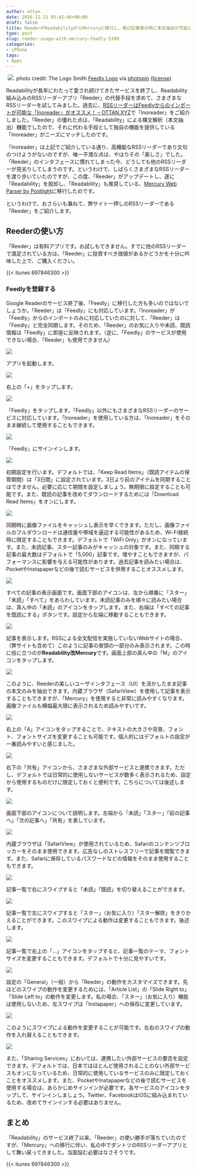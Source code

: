 ```yaml
---
author: ottan
date: 2016-12-21 05:42:46+00:00
draft: false
title: ReederがReadabilityからMercuryに移行し、再び記事表示時に本文抽出が可能に
type: post
slug: reeder-usage-with-mercury-feedly-5399
categories:
- iPhone
tags:
- Apps
---
```


 ![](/uploads/2016/12/161221-585a16739b9b2.jpg)
 photo credit: The Logo Smith [Feedly Logo](http://www.flickr.com/photos/49734147@N00/4853880084) via [photopin](http://photopin.com) [(license)](https://creativecommons.org/licenses/by-nc-nd/2.0/) 



Readabilityが長年にわたって愛され続けてきたサービスを終了し、Readability組み込みのRSSリーダーアプリ「Reeder」の代替手段を求めて、さまざまなRSSリーダーを試してみました。過去に、[RSSリーダーはFeedlyからのインポートが可能な「Inoreader」がオススメ！ – OTTAN.XYZ](/rss-reader-inoreader-readability-5213/)で「Inoreader」をご紹介しました。「Reeder」の優れた点は、「Readability」による構文解析（本文抽出）機能でしたので、それに代わる手段として独自の機能を提供している「Inoreader」がニーズにマッチしたのです。





「Inoreader」は上記でご紹介している通り、高機能なRSSリーダーであり文句のつけようがないのですが、唯一不満な点は、やはりその「美しさ」でした。「Reeder」のインタフェースに慣れてしまった今、どうしても他のRSSリーダーが見劣りしてしまうのです。というわけで、しばらくさまざまなRSSリーダーを渡り歩いていたのですが、この度、「Reeder」がアップデートし、遂に「Readability」を脱却し、「Readability」も推奨している、[Mercury Web Parser by Postlight](https://mercury.postlight.com/web-parser/)に移行したのです。





というわけで、おさらいも兼ねて、弊サイト一押しのRSSリーダーである「Reeder」をご紹介します。





## Reederの使い方





「Reeder」は有料アプリです。お試しもできません。すでに他のRSSリーダーで満足されている方は、「Reeder」に投資すべき価値があるかどうかを十分に吟味した上で、ご購入ください。



{{< itunes 697846300 >}}



### Feedlyを登録する





Google Readerのサービス終了後、「Feedly」に移行した方も多いのではないでしょうか。「Reeder」は「Feedly」にも対応しています。「Inoreader」が「Feedly」からのインポートのみに対応していたのに対して、「Reeder」は「Feedly」と完全同期します。そのため、「Reeder」のお気に入りや未読、既読情報は「Feedly」に即座に反映されます。（逆に、「Feedly」のサービスが使用できない場合、「Reeder」も使用できません）





![](/uploads/2016/12/161221-585a0ea7c92d6.png)






アプリを起動します。





![](/uploads/2016/12/161221-585a0eaf1e4c9.png)






右上の「+」をタップします。





![](/uploads/2016/12/161221-585a0eb589fc8.png)






「Feedly」をタップします。「Feedly」以外にもさまざまなRSSリーダーのサービスに対応しています。「Inoreader」を使用している方は、「Inoreader」をそのまま継続して使用することもできます。





![](/uploads/2016/12/161221-585a0ebb64a66.png)






「Feedly」にサインインします。





![](/uploads/2016/12/161221-585a0ec03f4ff.png)






初期設定を行います。デフォルトでは、「Keep Read Items」（既読アイテムの保管期間）は「3日間」に設定されています。3日より前のアイテムを同期することはできません。必要に応じて期間を設定しましょう。無期限に設定することも可能です。また、既読の記事を改めてダウンロードするためには「Download Read Items」をオンにします。





![](/uploads/2016/12/161221-585a0ed15d26e.png)






同期時に画像ファイルをキャッシュし表示を早くできます。ただし、画像ファイルのフルダウンロードは通信量や帯域を逼迫する可能性があるため、Wi-Fi接続時に限定することもできます。デフォルトで「WiFi Only」がオンになっています。また、未読記事、スター記事のみがキャッシュの対象です。また、同期する記事の最大数はデフォルトで「5,000」記事です。増やすこともできますが、パフォーマンスに影響を与える可能性があります。過去記事を読みたい場合は、PocketやInstapaperなどの後で読むサービスを併用することオススメします。





![](/uploads/2016/12/161221-585a0ed785b23.png)






すべての記事の表示画面です。画面下部のアイコンは、左から順番に「スター」「未読」「すべて」をあらわしています。未読記事のみを順々に読みたい場合は、真ん中の「未読」のアイコンをタップします。また、右端は「すべての記事を既読にする」ボタンです。設定から左端に移動することもできます。





![](/uploads/2016/12/161221-585a0edcbe1c5.png)






記事を表示します。RSSによる全文配信を実施していないWebサイトの場合、（弊サイトも含めて）このように記事の冒頭の一部分のみ表示されます。この時に役に立つのが**Readability改Mercury**です。画面上部の真ん中の「M」のアイコンをタップします。





![](/uploads/2016/12/161221-585a0ee2aebf4.png)






このように、Reederの美しいユーザインタフェース（UI）を活かしたまま記事の本文のみを抽出できます。内蔵ブラウザ（SafariView）を使用して記事を表示することもできますが、「Mercury」を使用すると非常に読みやすくなります。画像ファイルも横幅最大限に表示されるため読みやすいです。





![](/uploads/2016/12/161221-585a0eea074a0.png)






右上の「A」アイコンをタップすることで、テキストの大きさや背景、フォント、フォントサイズを変更することも可能です。個人的にはデフォルトの設定が一番読みやすいと感じました。





![](/uploads/2016/12/161221-585a0ef0de660.png)






右下の「共有」アイコンから、さまざまな外部サービスと連携できます。ただし、デフォルトでは日常的に使用しないサービスが数多く表示されるため、設定から使用するものだけに限定しておくと便利です。こちらについては後述します。





![](/uploads/2016/12/161221-585a0ef81ffda.png)






画面下部のアイコンについて説明します。左端から「未読」「スター」「前の記事へ」「次の記事へ」「共有」を表しています。





![](/uploads/2016/12/161221-585a0eff39671.png)






内蔵ブラウザは「SafariView」が使用されているため、Safariのコンテンツブロッカーをそのまま使用できます。広告なしのストレスフリーで記事を閲覧できます。また、Safariに保存しているパスワードなどの情報をそのまま使用することもできます。





![](/uploads/2016/12/161221-585a0f05b2c2d.png)






記事一覧で右にスワイプすると「未読」「既読」を切り替えることができます。





![](/uploads/2016/12/161221-585a0f0c02060.png)






記事一覧で左にスワイプすると「スター」（お気に入り）「スター解除」をきりかえることができます。このスワイプによる動作は変更することもできます。後述します。





![](/uploads/2016/12/161221-585a0f12c328c.png)






記事一覧で右上の「…」アイコンをタップすると、記事一覧のテーマ、フォントサイズを変更することもできます。デフォルトで十分に見やすいです。





![](/uploads/2016/12/161221-585a0f19057b7.png)






設定の「General」（一般）から「Reeder」の動作をカスタマイズできます。先ほどのスワイプの動作を変更するためには、「Article List」の「Slide Right to」「Slide Left to」の動作を変更します。私の場合、「スター」（お気に入り）機能は使用しないため、左スワイプは「Instapaper」への保存に変更しています。





![](/uploads/2016/12/161221-585a0f2016d6f.png)






このようにスワイプによる動作を変更することが可能です。左右のスワイプの動作を入れ替えることもできます。





![](/uploads/2016/12/161221-585a0f268cc72.png)






また、「Sharing Services」においては、連携したい外部サービスの要否を設定できます。デフォルトでは、日本ではほとんど使用されることのない外部サービスもオンになっているため、日常的に使用しているサービスのみに限定しておくことをオススメします。また、PocketやInstapaperなどの後で読むサービスを使用する場合は、あらかじめサインインが必要です。各サービスのアイコンをタップして、サインインしましょう。Twitter、FacebookはiOSに組み込まれているため、改めてサインインする必要はありません。





## まとめ





「Readability」のサービス終了以来、「Reeder」の使い勝手が落ちていたのですが、「Mercury」への移行に伴い、私の中でダントツのRSSリーダーアプリとして舞い戻ってきました。当面悩む必要はなさそうです。



{{< itunes 697846300 >}}
